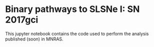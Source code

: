 # Binary pathways to SLSNe I: SN 2017gci

This jupyter notebook contains the code used to perform the analysis published (soon) in MNRAS.
